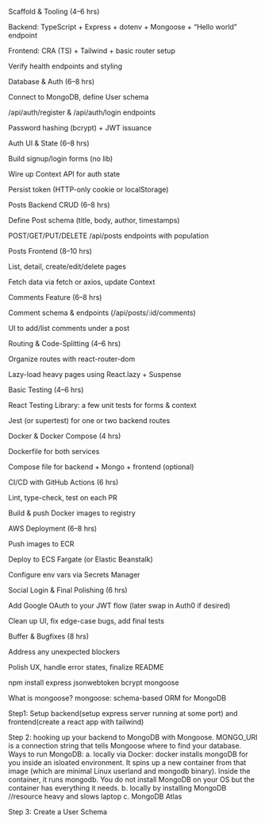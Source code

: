 Scaffold & Tooling (4–6 hrs)

Backend: TypeScript + Express + dotenv + Mongoose + “Hello world” endpoint

Frontend: CRA (TS) + Tailwind + basic router setup

Verify health endpoints and styling

Database & Auth (6–8 hrs)

Connect to MongoDB, define User schema

/api/auth/register & /api/auth/login endpoints

Password hashing (bcrypt) + JWT issuance

Auth UI & State (6–8 hrs)

Build signup/login forms (no lib)

Wire up Context API for auth state

Persist token (HTTP-only cookie or localStorage)

Posts Backend CRUD (6–8 hrs)

Define Post schema (title, body, author, timestamps)

POST/GET/PUT/DELETE /api/posts endpoints with population

Posts Frontend (8–10 hrs)

List, detail, create/edit/delete pages

Fetch data via fetch or axios, update Context

Comments Feature (6–8 hrs)

Comment schema & endpoints (/api/posts/:id/comments)

UI to add/list comments under a post

Routing & Code-Splitting (4–6 hrs)

Organize routes with react-router-dom

Lazy-load heavy pages using React.lazy + Suspense

Basic Testing (4–6 hrs)

React Testing Library: a few unit tests for forms & context

Jest (or supertest) for one or two backend routes

Docker & Docker Compose (4 hrs)

Dockerfile for both services

Compose file for backend + Mongo + frontend (optional)

CI/CD with GitHub Actions (6 hrs)

Lint, type-check, test on each PR

Build & push Docker images to registry

AWS Deployment (6–8 hrs)

Push images to ECR

Deploy to ECS Fargate (or Elastic Beanstalk)

Configure env vars via Secrets Manager

Social Login & Final Polishing (6 hrs)

Add Google OAuth to your JWT flow (later swap in Auth0 if desired)

Clean up UI, fix edge-case bugs, add final tests

Buffer & Bugfixes (8 hrs)

Address any unexpected blockers

Polish UX, handle error states, finalize README

npm install express jsonwebtoken bcrypt mongoose

What is mongoose?
mongoose: schema-based ORM for MongoDB

Step1: Setup backend(setup express server running at some port) and frontend(create a react app with tailwind)

Step 2: hooking up your backend to MongoDB with Mongoose.
MONGO_URI is a connection string that tells Mongoose where to find your database.
Ways to run MongoDB:
a. locally via Docker: docker installs mongoDB for you inside an isloated environment. It spins up a new container from that image (which are minimal Linux userland and mongodb binary). Inside the container, it runs mongodb. You do not install MongoDB on your OS but the container has everything it needs.
b. locally by installing MongoDB //resource heavy and slows laptop
c. MongoDB Atlas

Step 3: Create a User Schema

